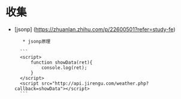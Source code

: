# 收集

* [jsonp] (https://zhuanlan.zhihu.com/p/22600501?refer=study-fe)

         * jsonp原理
        
        ```
        <script>
            function showData(ret){
                console.log(ret);
            }
        </script>
        <script src="http://api.jirengu.com/weather.php?callback=showData"></script>
        ```
